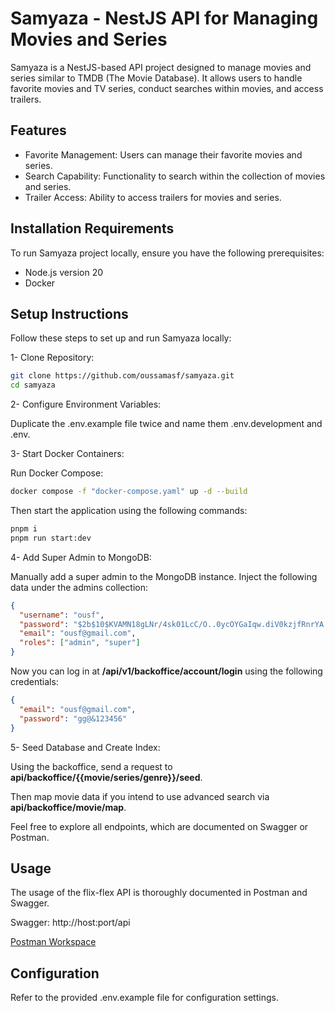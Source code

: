 # Samyaza - NestJS API for Managing Movies and Series

Samyaza is a NestJS-based API project designed to manage movies and series similar to TMDB (The Movie Database). It allows users to handle favorite movies and TV series, conduct searches within movies, and access trailers.

## Features

- Favorite Management: Users can manage their favorite movies and series.
- Search Capability: Functionality to search within the collection of movies and series.
- Trailer Access: Ability to access trailers for movies and series.

## Installation Requirements

To run Samyaza project locally, ensure you have the following prerequisites:

- Node.js version 20
- Docker

## Setup Instructions

Follow these steps to set up and run Samyaza locally:

1- Clone Repository:

```bash
git clone https://github.com/oussamasf/samyaza.git
cd samyaza
```

2- Configure Environment Variables:

Duplicate the .env.example file twice and name them .env.development and .env.

3- Start Docker Containers:

Run Docker Compose:

```bash
docker compose -f "docker-compose.yaml" up -d --build
```

Then start the application using the following commands:

```bash
pnpm i
pnpm run start:dev
```

4- Add Super Admin to MongoDB:

Manually add a super admin to the MongoDB instance. Inject the following data under the admins collection:

```json
{
  "username": "ousf",
  "password": "$2b$10$KVAMN18gLNr/4sk01LcC/O..0ycOYGaIqw.diV0kzjfRnrYA.9u9O",
  "email": "ousf@gmail.com",
  "roles": ["admin", "super"]
}
```

Now you can log in at **/api/v1/backoffice/account/login** using the following credentials:

```json
{
  "email": "ousf@gmail.com",
  "password": "gg@&123456"
}
```

5- Seed Database and Create Index:

Using the backoffice, send a request to **api/backoffice/{{movie/series/genre}}/seed**.

Then map movie data if you intend to use advanced search via **api/backoffice/movie/map**.

Feel free to explore all endpoints, which are documented on Swagger or Postman.

## Usage

The usage of the flix-flex API is thoroughly documented in Postman and Swagger.

Swagger: http://host:port/api

[Postman Workspace](https://www.postman.com/red-flare-724255/workspace/samyaza)

## Configuration

Refer to the provided .env.example file for configuration settings.
